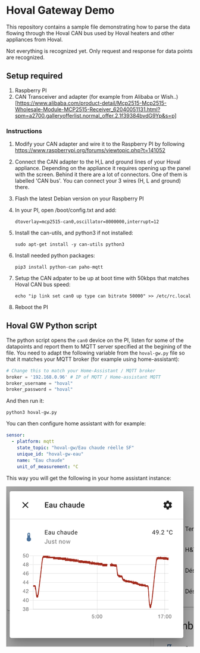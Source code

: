 Hoval Gateway Demo
==================

This repository contains a sample file demonstrating how to parse the data flowing through the Hoval CAN bus used by Hoval heaters and other appliances from Hoval.

Not everything is recognized yet. Only request and response for data points are recognized.

Setup required
--------------

1. Raspberry PI
2. CAN Transceiver and adapter (for example from Alibaba or Wish..) [https://www.alibaba.com/product-detail/Mcp2515-Mcp2515-Wholesale-Module-MCP2515-Receiver_62040051131.html?spm=a2700.galleryofferlist.normal_offer.2.1f39384bvdG9Yp&s=p]

### Instructions
1. Modify your CAN adapter and wire it to the Raspberry PI by following https://www.raspberrypi.org/forums/viewtopic.php?t=141052
2. Connect the CAN adapter to the H,L and ground lines of your Hoval appliance. Depending on the appliance it requires opening up the panel with the screen. Behind it there are a lot of connectors. One of them is labelled 'CAN bus'. You can connect your 3 wires (H, L and ground) there.
3. Flash the latest Debian version on your Raspberry PI
4. In your PI, open /boot/config.txt and add:
    ```
    dtoverlay=mcp2515-can0,oscillator=8000000,interrupt=12
    ```
5. Install the can-utils, and python3 if not installed:
    ```
    sudo apt-get install -y can-utils python3
    ```
6. Install needed python packages:
    ```
    pip3 install python-can paho-mqtt
    ```
   
7. Setup the CAN adpater to be up at boot time with 50kbps that matches Hoval CAN bus speed:
    ```
    echo "ip link set can0 up type can bitrate 50000" >> /etc/rc.local
    ```
8. Reboot the PI


Hoval GW Python script
----------------------

The python script opens the `can0` device on the PI, listen for some of the datapoints and report them to MQTT server specified at the begining of the file. You need to adapt the following variable from the `hoval-gw.py` file so that it matches your MQTT broker (for example using home-assistant):

```py
# Change this to match your Home-Assistant / MQTT broker
broker = '192.168.0.96' # IP of MQTT / Home-assistant MQTT
broker_username = "hoval"
broker_password = "hoval"
```

And then run it:
```
python3 hoval-gw.py
```

You can then configure home assistant with for example:
```yaml
sensor:
  - platform: mqtt
    state_topic: "hoval-gw/Eau chaude réelle SF"
    unique_id: "hoval-gw-eau"
    name: "Eau chaude"
    unit_of_measurement: °C
```

This way you will get the following in your home assistant instance:

![Home Assistant screenshot](home-assistant-sample.png "Home assistant hot water")
